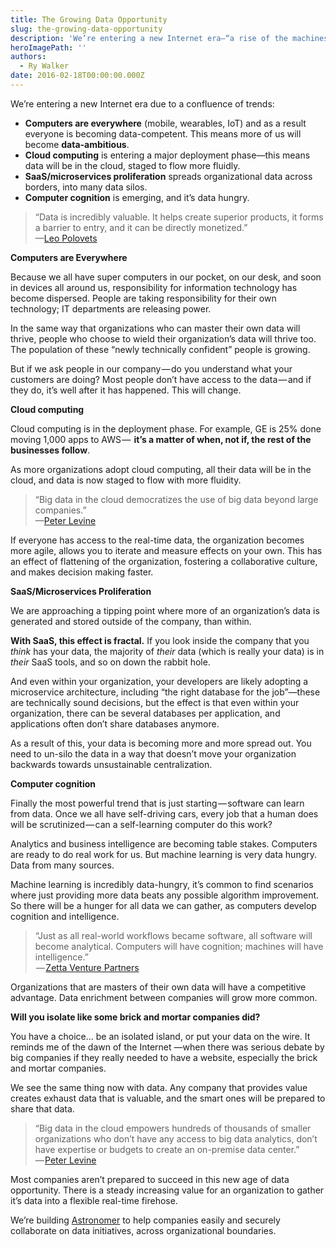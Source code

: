 ```yaml
---
title: The Growing Data Opportunity
slug: the-growing-data-opportunity
description: 'We’re entering a new Internet era—“a rise of the machines”—due to a confluence of trends: computers are everywhere (mobile, wearables, IoT), cloud computing continues to proliferate, SaaS/microservices are multiplying, and computer cognition is emerging, and it’s data hungry.'
heroImagePath: ''
authors:
  - Ry Walker
date: 2016-02-18T00:00:00.000Z
---
```


We’re entering a new Internet era due to a confluence of trends: &nbsp;

- **Computers are everywhere** (mobile, wearables, IoT) and as a result everyone is becoming data-competent. This means more of us will become **data-ambitious**.
- **Cloud computing** is entering a major deployment phase—this means data will be in the cloud, staged to flow more fluidly.
- **SaaS/microservices proliferation** spreads organizational data across borders, into many data silos.
- **Computer cognition** is emerging, and it’s data hungry.

> “Data is incredibly valuable. It helps create superior products, it forms a barrier to entry, and it can be directly monetized.”  
> —[Leo Polovets](https://codingvc.com/the-value-of-data-part-1-using-data-as-a-competitive-advantage)

**Computers are Everywhere**

Because we all have super computers in our pocket, on our desk, and soon in devices all around us, responsibility for information technology has become dispersed. People are taking responsibility for their own technology; IT departments are releasing power.

In the same way that organizations who can master their own data will thrive, people who choose to wield their organization’s data will thrive too. The population of these “newly technically confident” people is growing.

But if we ask people in our company — do you understand what your customers are doing? Most people don’t have access to the data — and if they do, it’s well after it has happened. This will change.&nbsp;

**Cloud computing**

Cloud computing is in the deployment phase. For example, GE is 25% done moving 1,000 apps to AWS —  **it’s a matter of when, not if, the rest of the businesses follow**.

As more organizations adopt cloud computing, all their data will be in the cloud, and data is now staged to flow with more fluidity.

> “Big data in the cloud democratizes the use of big data beyond large companies.”  
> —[Peter Levine](https://a16z.com/2015/07/23/a16z-podcast-big-data-goes-really-big/)

If everyone has access to the real-time data, the organization becomes more agile, allows you to iterate and measure effects on your own. This has an effect of flattening of the organization, fostering a collaborative culture, and makes decision making faster.&nbsp;

**SaaS/Microservices Proliferation**

We are approaching a tipping point where more of an organization’s data is generated and stored outside of the company, than within.

**With SaaS, this effect is fractal.** If you look inside the company that you _think_ has your data, the majority of _their_ data (which is really your data) is in _their_ SaaS tools, and so on down the rabbit hole.

And even within your organization, your developers are likely adopting a microservice architecture, including “the right database for the job”—these are technically sound decisions, but the effect is that even within your organization, there can be several databases per application, and applications often don’t share databases anymore.

As a result of this, your data is becoming more and more spread out. You need to un-silo the data in a way that doesn’t move your organization backwards towards unsustainable centralization.

**Computer cognition**

Finally the most powerful trend that is just starting — software can learn from data. Once we all have self-driving cars, every job that a human does will be scrutinized — can a self-learning computer do this work?

Analytics and business intelligence are becoming table stakes. Computers are ready to do real work for us. But machine learning is very data hungry. Data from many sources.

Machine learning is incredibly data-hungry, it’s common to find scenarios where just providing more data beats any possible algorithm improvement. So there will be a hunger for all data we can gather, as computers develop cognition and intelligence.

> “Just as all real-world workflows became software, all software will become analytical. Computers will have cognition; machines will have intelligence.”  
>  — [Zetta Venture Partners](https://zettavp.com/)

Organizations that are masters of their own data will have a competitive advantage. Data enrichment between companies will grow more common.

**Will you isolate like some brick and mortar companies did?**

You have a choice… be an isolated island, or put your data on the wire. It reminds me of the dawn of the Internet —when there was serious debate by big companies if they really needed to have a website, especially the brick and mortar companies.

We see the same thing now with data. Any company that provides value creates exhaust data that is valuable, and the smart ones will be prepared to share that data.

> “Big data in the cloud empowers hundreds of thousands of smaller organizations who don’t have any access to big data analytics, don’t have expertise or budgets to create an on-premise data center.”   
> — [Peter Levine](https://a16z.com/2015/07/23/a16z-podcast-big-data-goes-really-big/)

Most companies aren’t prepared to succeed in this new age of data opportunity. There is a steady increasing value for an organization to gather it’s data into a flexible real-time firehose.

We’re building [Astronomer](https://astronomer.io) to help companies easily and securely collaborate on data initiatives, across organizational boundaries.&nbsp;

&nbsp;

